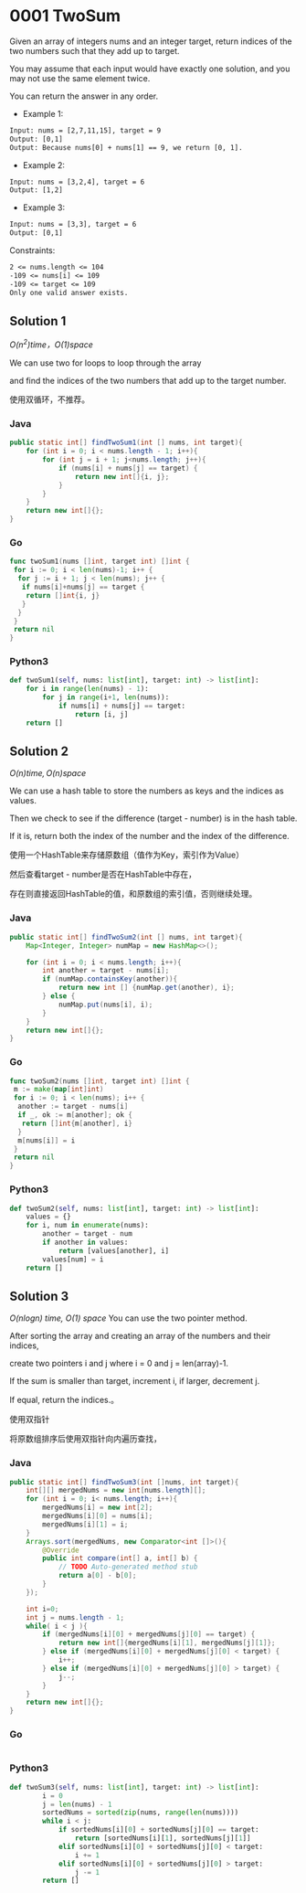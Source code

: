 # 0001 TwoSum

Given an array of integers nums and an integer target, return indices of the two numbers such that they add up to target.

You may assume that each input would have exactly one solution, and you may not use the same element twice.

You can return the answer in any order.

* Example 1:

```txt
Input: nums = [2,7,11,15], target = 9
Output: [0,1]
Output: Because nums[0] + nums[1] == 9, we return [0, 1].
```

* Example 2:

```txt
Input: nums = [3,2,4], target = 6
Output: [1,2]
```

* Example 3:

```txt
Input: nums = [3,3], target = 6
Output: [0,1]
```

Constraints:

```txt
2 <= nums.length <= 104
-109 <= nums[i] <= 109
-109 <= target <= 109
Only one valid answer exists.
```

## Solution 1

*$O(n^2) time， O(1) space$*

We can use two for loops to loop through the array

and find the indices of the two numbers that add up to the target number.

使用双循环，不推荐。

### Java

```java
public static int[] findTwoSum1(int [] nums, int target){
    for (int i = 0; i < nums.length - 1; i++){
        for (int j = i + 1; j<nums.length; j++){
            if (nums[i] + nums[j] == target) {
                return new int[]{i, j};
            }
        }
    }
    return new int[]{};
} 
```

### Go

```go
func twoSum1(nums []int, target int) []int {
 for i := 0; i < len(nums)-1; i++ {
  for j := i + 1; j < len(nums); j++ {
   if nums[i]+nums[j] == target {
    return []int{i, j}
   }
  }
 }
 return nil
}
```

### Python3

```python
def twoSum1(self, nums: list[int], target: int) -> list[int]:
    for i in range(len(nums) - 1):
        for j in range(i+1, len(nums)):
            if nums[i] + nums[j] == target:
                return [i, j]
    return []
```

## Solution 2

*$O(n) time, O(n) space$*

We can use a hash table to store the numbers as keys and the indices as values.

Then we check to see if the difference (target - number) is in the hash table.

If it is, return both the index of the number and the index of the difference.

使用一个HashTable来存储原数组（值作为Key，索引作为Value）

然后查看target - number是否在HashTable中存在，

存在则直接返回HashTable的值，和原数组的索引值，否则继续处理。

### Java

```java
public static int[] findTwoSum2(int [] nums, int target){
    Map<Integer, Integer> numMap = new HashMap<>();

    for (int i = 0; i < nums.length; i++){
        int another = target - nums[i];
        if (numMap.containsKey(another)){
            return new int [] {numMap.get(another), i};
        } else {
            numMap.put(nums[i], i);
        }   
    }
    return new int[]{};
}
```

### Go

```Go
func twoSum2(nums []int, target int) []int {
 m := make(map[int]int)
 for i := 0; i < len(nums); i++ {
  another := target - nums[i]
  if _, ok := m[another]; ok {
   return []int{m[another], i}
  }
  m[nums[i]] = i
 }
 return nil
}

```

### Python3

```python
def twoSum2(self, nums: list[int], target: int) -> list[int]:
    values = {}
    for i, num in enumerate(nums):
        another = target - num
        if another in values:
            return [values[another], i]
        values[num] = i
    return []
```

## Solution 3

*O(nlogn) time, O(1) space*
You can use the two pointer method.

After sorting the array and creating an array of the numbers and their indices,

create two pointers i and j where i = 0 and j = len(array)-1.

If the sum is smaller than target, increment i, if larger, decrement j.

If equal, return the indices.。

使用双指针

将原数组排序后使用双指针向内遍历查找，

### Java

```java
public static int[] findTwoSum3(int []nums, int target){        
    int[][] mergedNums = new int[nums.length][];
    for (int i = 0; i< nums.length; i++){
        mergedNums[i] = new int[2];
        mergedNums[i][0] = nums[i];
        mergedNums[i][1] = i;
    }
    Arrays.sort(mergedNums, new Comparator<int []>(){
        @Override
        public int compare(int[] a, int[] b) {
            // TODO Auto-generated method stub
            return a[0] - b[0];
        }
    });

    int i=0;
    int j = nums.length - 1;
    while( i < j ){
        if (mergedNums[i][0] + mergedNums[j][0] == target) {
            return new int[]{mergedNums[i][1], mergedNums[j][1]};
        } else if (mergedNums[i][0] + mergedNums[j][0] < target) {
            i++;
        } else if (mergedNums[i][0] + mergedNums[j][0] > target) {
            j--;
        }
    }
    return new int[]{};
}
```

### Go

```Go

```

### Python3

```python
def twoSum3(self, nums: list[int], target: int) -> list[int]:
        i = 0
        j = len(nums) - 1
        sortedNums = sorted(zip(nums, range(len(nums))))
        while i < j:
            if sortedNums[i][0] + sortedNums[j][0] == target:
                return [sortedNums[i][1], sortedNums[j][1]]
            elif sortedNums[i][0] + sortedNums[j][0] < target:
                i += 1
            elif sortedNums[i][0] + sortedNums[j][0] > target:
                j -= 1
        return []
```
